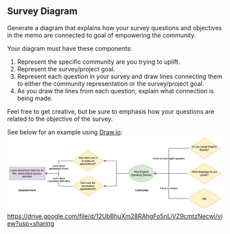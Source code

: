 ## Survey Diagram
Generate a diagram that explains how your survey questions and objectives in the memo are connected to goal of empowering the community. 

Your diagram must have these components:
   1. Represent the specific community are you trying to uplift.
   2. Represent the survey/project goal.
   3. Represent each question in your survey and draw lines connecting them to either the community representation or the survey/project goal. 
   4. As you draw the lines from each question, explain what connection is being made.

Feel free to get creative, but be sure to emphasis how your questions are related to the objective of the survey.

See below for an example using [Draw.io](https://draw.io):
![](./media/ex_diagram.png)
https://drive.google.com/file/d/12UbBhuXm28RAhgFo5nLiVZ9cmtzNecwi/view?usp=sharing